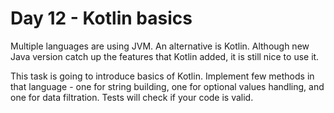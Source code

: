 # Day 12 - Kotlin basics

Multiple languages are using JVM. An alternative is Kotlin. 
Although new Java version catch up the features that Kotlin added, it is still nice to use it.

This task is going to introduce basics of Kotlin. 
Implement few methods in that language - one for string building, one for optional values handling, and one for data filtration.
Tests will check if your code is valid.